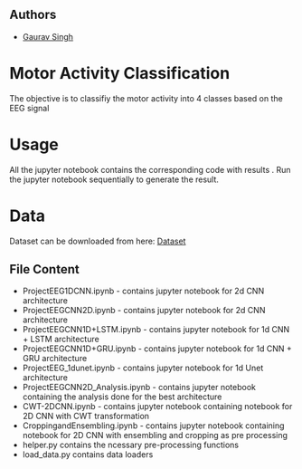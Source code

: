 
## Authors 
- [Gaurav Singh](https://github.com/gauravSingh30)

# Motor Activity Classification
The objective is to classifiy the motor activity into 4 classes based on the EEG signal

# Usage
All the jupyter notebook contains the corresponding code with results .
Run the jupyter notebook sequentially to generate the result.

# Data
Dataset can be downloaded from here: [Dataset](https://drive.google.com/drive/folders/1IQkCOOLI9zsaEzijcjKSFQO1N4ofKfQd?usp=sharing)

## File Content

-	ProjectEEG1DCNN.ipynb - contains jupyter notebook for 2d CNN architecture
-	ProjectEEGCNN2D.ipynb - contains jupyter notebook for 2d CNN architecture
-	ProjectEEGCNN1D+LSTM.ipynb - contains jupyter notebook for 1d CNN + LSTM architecture
-   ProjectEEGCNN1D+GRU.ipynb - contains jupyter notebook for 1d CNN + GRU architecture
-   ProjectEEG_1dunet.ipynb - contains jupyter notebook for 1d Unet architecture
-   ProjectEEGCNN2D_Analysis.ipynb - contains jupyter notebook containing the analysis done for the best architecture
-   CWT-2DCNN.ipynb - contains jupyter notebook containing notebook for 2D CNN with CWT transformation
-   CroppingandEnsembling.ipynb - contains jupyter notebook containing notebook for 2D CNN with ensembling and cropping as pre processing
- helper.py contains the ncessary pre-processing functions 
- load_data.py contains data loaders 
